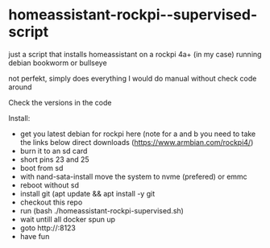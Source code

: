 # homeassistant-rockpi--supervised-script

just a script that installs homeassistant on a rockpi 4a+ (in my case) running debian bookworm or bullseye

not perfekt, simply does everything I would do manual without check code around

Check the versions in the code

Install:
* get you latest debian for rockpi here (note for a and b you need to take the links below direct downloads (https://www.armbian.com/rockpi4/)
* burn it to an sd card
* short pins 23 and 25
* boot from sd
* with nand-sata-install move the system to nvme (prefered) or emmc
* reboot without sd
* install git (apt update && apt install -y git
* checkout this repo
* run (bash ./homeassistant-rockpi-supervised.sh)
* wait untill all docker spun up
* goto http://<rockPiIP>:8123
* have fun
